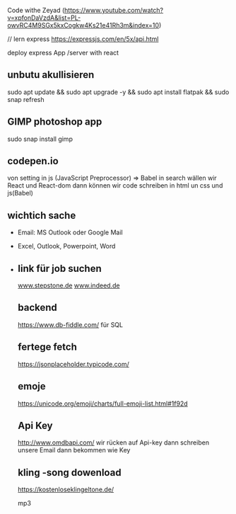  Code withe Zeyad
 (https://www.youtube.com/watch?v=xpfonDaVzdA&list=PL-owvRC4M9SGx5kxCogkw4Ks21e41Rh3m&index=10)

// lern express
https://expressjs.com/en/5x/api.html


 deploy express App /server with react

## unbutu akullisieren
 sudo apt update && sudo apt upgrade -y && sudo apt install flatpak && sudo snap refresh

## GIMP photoshop app
 sudo snap install gimp

 ## codepen.io
 von setting  in js (JavaScript Preprocessor) => Babel 
 in search wällen wir React und React-dom
 dann können wir code schreiben in html un css und js(Babel)

 ## wichtich sache
 - Email: MS Outlook oder Google Mail
 - Excel, Outlook, Powerpoint, Word
- ## link für job suchen
   www.stepstone.de
   www.indeed.de

   ## backend
   https://www.db-fiddle.com/ 
   für SQL
   
   ## fertege fetch
   https://jsonplaceholder.typicode.com/
   ## emoje
   https://unicode.org/emoji/charts/full-emoji-list.html#1f92d

   ## Api Key
   http://www.omdbapi.com/ 
   wir rücken auf Api-key 
   dann schreiben unsere Email 
   dann bekommen wie Key

   ## kling -song dowenload
   https://kostenloseklingeltone.de/

   mp3